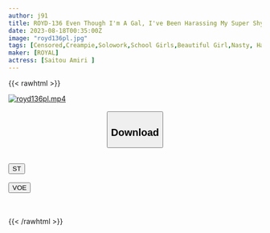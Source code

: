 ```yaml
---
author: j91
title: ROYD-136 Even Though I'm A Gal, I've Been Harassing My Super Shy Sister-in-law Every Day, And I'm Super Sensitive To Premature Ejaculation, And I'm Going To Have A Good Time! A Sudden Change To A Perverted Girl Who Is Alive With A Vulgar Face. Amiri Saito
date: 2023-08-18T00:35:00Z
image: "royd136pl.jpg"
tags: [Censored,Creampie,Solowork,School Girls,Beautiful Girl,Nasty, Hardcore	 ]
maker: [ROYAL]
actress: [Saitou Amiri ]
---
```



{{< rawhtml >}}

<div class="video" data-videoid="84GG3x16e3Forlo">
    <a href="javascript:;">
        <img src="https://my.j91.asia/posts/royd136pl/royd136pl.jpg" width="WIDTH" height="HEIGHT" alt="royd136pl.mp4" loading="lazy">
    </a>
</div>

<script type="text/javascript" src="https://j91.asia/asset/on-demand-st.js"></script>

<br>
  <link rel="stylesheet" href="https://j91.asia/asset/bs5.css">
  
  <center>
  <button class="btn btn-primary" type="button" data-bs-toggle="collapse" data-bs-target=".multi-collapse" aria-expanded="false" aria-controls="multiCollapseExample1 multiCollapseExample2"><h2>Download</h2></button></center>
</p>
<div class="row">
  <div class="col">
    <div class="collapse multi-collapse" id="multiCollapseExample1">
      <div class="card card-body">
	      	      <br>
<div class="buttons">  
<a href="https://streamtape.to/v/84GG3x16e3Forlo"><button class="btn-hover color-3"><i class="fa fa-download"></i> ST</button></a></div>
    </div>
  </div>
</div>
  <div class="col">
    <div class="collapse multi-collapse" id="multiCollapseExample2">
      <div class="card card-body">
	      <br>
<div class="buttons">
    <a href="https://voe.sx/owy9osffyvc3"><button class="btn-hover color-9"><i class="fa fa-download"></i> VOE</button></a></div>
<br><br>
      </div>
    </div>
  </div>
</div>

{{< /rawhtml >}}